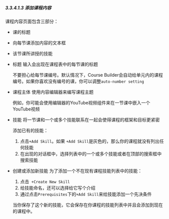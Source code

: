 ##### 3.3.4.1.3 添加课程内容

课程内容页面包含三部分：
* 课的标题
* 向每节课添加内容的文本框
* 该节课所讲授的技能

* 标题
	输入会出现在课程表中的每节课的标题
	
	不要担心给每节课编号。默认情况下，Course Builder会自动给单元内的课程编号。如果你喜欢没有编号的课，你可以调整`auto-number setting`
* 课程主体
	使用内容编辑器来编写课程主题
	
	例如，你可能会使用编辑器的YouTube视频组件来在一节课中嵌入一个YouTube视频
* 技能
	将一节课和一个或多个技能联系在一起会使得课程的框架和目标更紧密
	
	添加已有的技能：
	1. 点击`+Add Skill`。如果 `+Add Skill`是灰色的，那么你的课程就没有列出任何技能
	2. 在出现的对话框中，选择列表中的一个或多个技能或者在顶部的搜索框中搜索技能
* 创建或添加新技能
	为了添加一个不在现有课程技能列表中的技能：
	1. 点击` +Create New Skill`
	2. 给技能命名，还可以选择给它写个介绍
	3. 通过点击`Prerequisites`下的`+Add Skill`来给技能添加一个先决条件
	
	当你保存了这个新的技能，它会保存在你课程的技能列表中并且会添加到现在的课程中。
